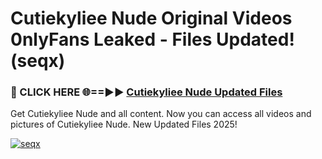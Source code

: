 # Cutiekyliee Nude Original Videos 0nlyFans Leaked - Files Updated! (seqx)

<h3>🔴 CLICK HERE 🌐==►► <a href="https://tinyurl.com/4mcuefdz" rel="nofollow">Cutiekyliee Nude Updated Files</a></h3>

Get Cutiekyliee Nude and all content. Now you can access all videos and pictures of Cutiekyliee Nude. New Updated Files 2025!

[![seqx](https://i.imgur.com/StAQSOY.gif)](https://tinyurl.com/4mcuefdz)
